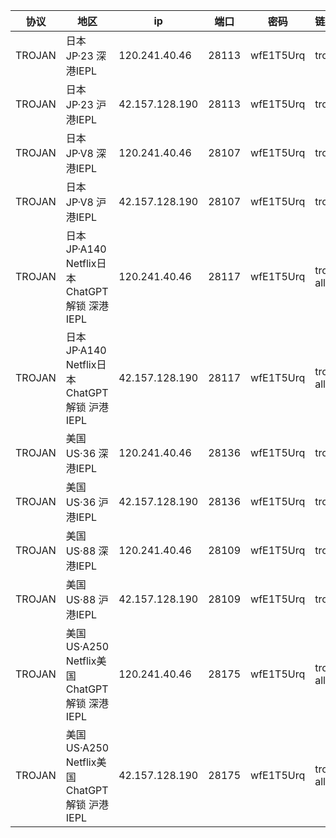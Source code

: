 |协议|地区|ip|端口|密码|链接|
|---|---|---|---|---|:---|
|TROJAN|<span class="node-name">日本JP·23</span> <span class="fs-p85 op-p80">深港IEPL</span>|120.241.40.46|28113|wfE1T5Urq|trojan://wfE1T5Urq@120.241.40.46:28113?allowInsecure=1&peer=ctldl.windowsupdate.com#IEPL+%C2%B7+%E6%97%A5%E6%9C%ACJP+%C2%B7+23+%C2%B7+%E6%B7%B1%E6%B8%AFIEPL|
|TROJAN|<span class="node-name">日本JP·23</span> <span class="fs-p85 op-p80">沪港IEPL</span>|42.157.128.190|28113|wfE1T5Urq|trojan://wfE1T5Urq@42.157.128.190:28113?allowInsecure=1&peer=ctldl.windowsupdate.com#IEPL+%C2%B7+%E6%97%A5%E6%9C%ACJP+%C2%B7+23+%C2%B7+%E6%B2%AA%E6%B8%AFIEPL|
|TROJAN|<span class="node-name">日本JP·V8</span> <span class="fs-p85 op-p80">深港IEPL</span>|120.241.40.46|28107|wfE1T5Urq|trojan://wfE1T5Urq@120.241.40.46:28107?allowInsecure=1&peer=download.windowsupdate.com#IEPL+%C2%B7+%E6%97%A5%E6%9C%ACJP+%C2%B7+V8+%C2%B7+%E6%B7%B1%E6%B8%AFIEPL|
|TROJAN|<span class="node-name">日本JP·V8</span> <span class="fs-p85 op-p80">沪港IEPL</span>|42.157.128.190|28107|wfE1T5Urq|trojan://wfE1T5Urq@42.157.128.190:28107?allowInsecure=1&peer=download.windowsupdate.com#IEPL+%C2%B7+%E6%97%A5%E6%9C%ACJP+%C2%B7+V8+%C2%B7+%E6%B2%AA%E6%B8%AFIEPL|
|TROJAN|<span class="node-name">日本JP·A140</span> <span class="fs-p85 op-p80">Netflix日本 ChatGPT解锁 深港IEPL</span>|120.241.40.46|28117|wfE1T5Urq|trojan://wfE1T5Urq@120.241.40.46:28117?allowInsecure=1&peer=download.windowsupdate.com#IEPL+%C2%B7+%E6%97%A5%E6%9C%ACJP+%C2%B7+A140+%C2%B7+Netflix%E6%97%A5%E6%9C%AC+%C2%B7+ChatGPT%E8%A7%A3%E9%94%81+%C2%B7+%E6%B7%B1%E6%B8%AFIEPL|
|TROJAN|<span class="node-name">日本JP·A140</span> <span class="fs-p85 op-p80">Netflix日本 ChatGPT解锁 沪港IEPL</span>|42.157.128.190|28117|wfE1T5Urq|trojan://wfE1T5Urq@42.157.128.190:28117?allowInsecure=1&peer=download.windowsupdate.com#IEPL+%C2%B7+%E6%97%A5%E6%9C%ACJP+%C2%B7+A140+%C2%B7+Netflix%E6%97%A5%E6%9C%AC+%C2%B7+ChatGPT%E8%A7%A3%E9%94%81+%C2%B7+%E6%B2%AA%E6%B8%AFIEPL|
|TROJAN|<span class="node-name">美国US·36</span> <span class="fs-p85 op-p80">深港IEPL</span>|120.241.40.46|28136|wfE1T5Urq|trojan://wfE1T5Urq@120.241.40.46:28136?allowInsecure=1&peer=download.windowsupdate.com#IEPL+%C2%B7+%E7%BE%8E%E5%9B%BDUS+%C2%B7+36+%C2%B7+%E6%B7%B1%E6%B8%AFIEPL|
|TROJAN|<span class="node-name">美国US·36</span> <span class="fs-p85 op-p80">沪港IEPL</span>|42.157.128.190|28136|wfE1T5Urq|trojan://wfE1T5Urq@42.157.128.190:28136?allowInsecure=1&peer=download.windowsupdate.com#IEPL+%C2%B7+%E7%BE%8E%E5%9B%BDUS+%C2%B7+36+%C2%B7+%E6%B2%AA%E6%B8%AFIEPL|
|TROJAN|<span class="node-name">美国US·88</span> <span class="fs-p85 op-p80">深港IEPL</span>|120.241.40.46|28109|wfE1T5Urq|trojan://wfE1T5Urq@120.241.40.46:28109?allowInsecure=1&peer=ctldl.windowsupdate.com#IEPL+%C2%B7+%E7%BE%8E%E5%9B%BDUS+%C2%B7+88+%C2%B7+%E6%B7%B1%E6%B8%AFIEPL|
|TROJAN|<span class="node-name">美国US·88</span> <span class="fs-p85 op-p80">沪港IEPL</span>|42.157.128.190|28109|wfE1T5Urq|trojan://wfE1T5Urq@42.157.128.190:28109?allowInsecure=1&peer=ctldl.windowsupdate.com#IEPL+%C2%B7+%E7%BE%8E%E5%9B%BDUS+%C2%B7+88+%C2%B7+%E6%B2%AA%E6%B8%AFIEPL|
|TROJAN|<span class="node-name">美国US·A250</span> <span class="fs-p85 op-p80">Netflix美国 ChatGPT解锁 深港IEPL</span>|120.241.40.46|28175|wfE1T5Urq|trojan://wfE1T5Urq@120.241.40.46:28175?allowInsecure=1&peer=download.windowsupdate.com#IEPL+%C2%B7+%E7%BE%8E%E5%9B%BDUS+%C2%B7+A250+%C2%B7+Netflix%E7%BE%8E%E5%9B%BD+%C2%B7+ChatGPT%E8%A7%A3%E9%94%81+%C2%B7+%E6%B7%B1%E6%B8%AFIEPL|
|TROJAN|<span class="node-name">美国US·A250</span> <span class="fs-p85 op-p80">Netflix美国 ChatGPT解锁 沪港IEPL</span>|42.157.128.190|28175|wfE1T5Urq|trojan://wfE1T5Urq@42.157.128.190:28175?allowInsecure=1&peer=download.windowsupdate.com#IEPL+%C2%B7+%E7%BE%8E%E5%9B%BDUS+%C2%B7+A250+%C2%B7+Netflix%E7%BE%8E%E5%9B%BD+%C2%B7+ChatGPT%E8%A7%A3%E9%94%81+%C2%B7+%E6%B2%AA%E6%B8%AFIEPL|
